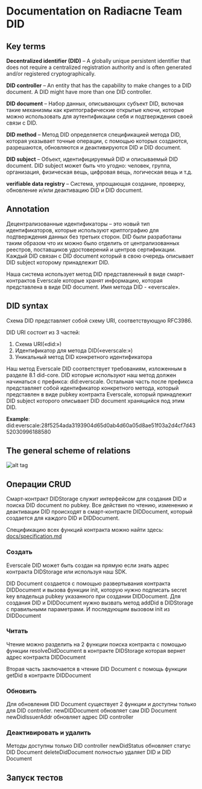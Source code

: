# Documentation on Radiacne Team DID

## Key terms

**Decentralized identifier (DID)** – A globally unique persistent identifier that does not require a centralized registration authority and is often generated and/or registered cryptographically.

**DID controller** – An entity that has the capability to make changes to a DID document. A DID might have more than one DID controller.

**DID document** – Набор данных, описывающих субъект DID, включая такие механизмы как криптографические открытые ключи, которые можно использовать для аутентификации себя и подтверждения своей связи с DID.

**DID method** – Метод DID определяется спецификацией метода DID, которая указывает точные операции, с помощью которых создаются, разрешаются, обновляются и деактивируются DID и DID document.

**DID subject** – Объект, идентифицируемый DID и описываемый DID document. DID subject может быть что угодно: человек, группа, организация, физическая вещь, цифровая вещь, логическая вещь и т.д. 

**verifiable data registry** – Система, упрощающая создание, проверку, обновление и/или деактивацию DID и DID document.

## Annotation

Децентрализованные идентификаторы – это новый тип идентификаторов, которые используют криптографию для подтверждения данных без третьих сторон.  DID были разработаны таким образом что их можно было отделить от централизованных реестров, поставщиков удостоверений и центров сертификации. Каждый DID связан с DID document который в свою очередь описывает DID subject которому принадлежит DID.  

Наша система использует метод DID представленный в виде смарт-контрактов Everscale которые хранят информацию, которая представлена в виде DID document. Имя метода DID - «everscale». 


## DID syntax

Схема DID представляет собой схему URI, соответствующую RFC3986.

DID URI состоит из 3 частей: 
1)	Схема URI(«did:»)
2)	Идентификатор для метода DID(«everscale:»)
3)	Уникальный метод DID конкретного идентификатора

Наш метод Everscale DID соответствует требованиям, изложенным в разделе 8.1 did-core. DID которые используют наш метод должен начинаться с префикса: did:everscale. Остальная часть после префикса представляет собой идентификатор конкретного метода, который представлен в виде pubkey контракта Everscale, который принадлежит DID subject которого описывает DID document хранящийся под этим DID.


**Example**: did:everscale:28f5254ada3193904d65d0ab4d60a05d8ae51f03a2d4cf7d4352030996188580


## The general scheme of relations

![alt tag](https://docs.google.com/drawings/d/1nRf3QrBmO0NPYJdGrqpTJYSvAn8-xqTxorMgpOxiEV4/edit?usp=sharing "12")


## Операции CRUD

Смарт-контракт DIDStorage служит интерфейсом для создания DID и поиска DID document по pubkey. Все действия по чтению, изменению и деактивации DID происходят в смарт-контракте DIDDocument, который создается для каждого DID и DIDDocument.

Спецификацию всех функций контракта можно найти здесь: [docs/specification.md](./specification.md)

### Создать

Everscale DID может быть создан на прямую если знать адрес контракта DIDStorage или используя наш SDK. 

DID Document создается с помощью развертывания контракта DIDDocument и вызова функции init, которую нужно подписать secret key владельца pubkey указанного при создании DIDDocument.
Для создания DID и DIDDocument нужно вызвать метод addDid в DIDStorage с правильными параметрами. И последующим вызовом init из DIDDocument

### Читать

Чтение можно разделить на 2 функции поиска контракта с помощью функции resolveDidDocument в контракте DIDStorage которая вернет адрес контракта DIDDocument

Вторая часть заключается в чтение DID Document с помощь функции getDid в контракте DIDDocument


### Обновить

Для обновления DID Document существует 2 функции и доступны только для DID controller. 
newDIDDocument обновляет сам DID Document
newDidIssuerAddr обновляет адрес DID controller 

### Деактивировать и удалить

Методы доступны только DID controller
newDidStatus обновляет статус DID Document
deleteDidDocument полностью удаляет DID и DID Document

## Запуск тестов




